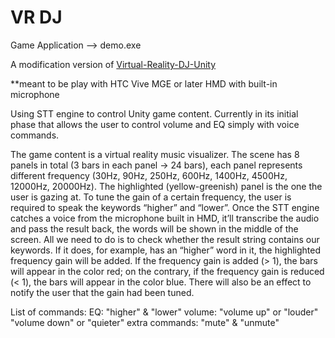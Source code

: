 # VR DJ
Game Application --> demo.exe

A modification version of [Virtual-Reality-DJ-Unity](https://github.com/khoslaventures/Virtual-Reality-DJ-Unity/blob/master/README.md)

**meant to be play with HTC Vive MGE or later HMD with built-in microphone

Using STT engine to control Unity game content. Currently in its initial phase that allows the user to control volume and EQ simply with voice commands.

The game content is a virtual reality music visualizer. The scene has 8 panels in total (3 bars in each panel -> 24 bars), each panel represents different frequency (30Hz, 90Hz, 250Hz, 600Hz, 1400Hz, 4500Hz, 12000Hz, 20000Hz).
The highlighted (yellow-greenish) panel is the one the user is gazing at. To tune the gain of a certain frequency, the user is required to speak the keywords “higher” and “lower”. Once the STT engine catches a voice from the microphone built in HMD, it’ll transcribe the audio and pass the result back, the words will be shown in the middle of the screen. All we need to do is to check whether the result string contains our keywords. If it does, for example, has an “higher” word in it, the highlighted frequency gain will be added. If the frequency gain is added (> 1), the bars will appear in the color red; on the contrary, if the frequency gain is reduced (< 1), the bars will appear in the color blue. There will also be an effect to notify the user that the gain had been tuned.

List of commands:
    EQ: "higher" & "lower"
    volume: "volume up" or "louder"
            "volume down" or "quieter"
    extra commands: "mute" & "unmute"
